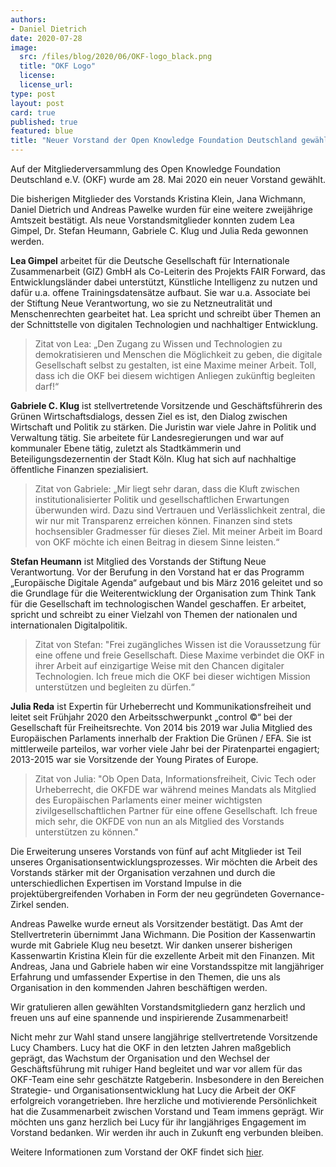 ```yaml
---
authors: 
- Daniel Dietrich
date: 2020-07-28
image:
  src: /files/blog/2020/06/OKF-logo_black.png
  title: "OKF Logo"
  license:
  license_url:
type: post
layout: post
card: true
published: true
featured: blue
title: "Neuer Vorstand der Open Knowledge Foundation Deutschland gewählt" 
---
```


Auf der Mitgliederversammlung des Open Knowledge Foundation Deutschland e.V. (OKF) wurde am 28. Mai 2020 ein neuer Vorstand gewählt.

Die bisherigen Mitglieder des Vorstands Kristina Klein, Jana Wichmann, Daniel Dietrich und Andreas Pawelke wurden für eine weitere zweijährige Amtszeit bestätigt. Als neue Vorstandsmitglieder konnten zudem Lea Gimpel, Dr. Stefan Heumann, Gabriele C. Klug und Julia Reda gewonnen werden.

**Lea Gimpel** arbeitet für die Deutsche Gesellschaft für Internationale Zusammenarbeit (GIZ) GmbH als Co-Leiterin des Projekts FAIR Forward, das Entwicklungsländer dabei unterstützt, Künstliche Intelligenz zu nutzen und dafür u.a. offene Trainingsdatensätze aufbaut. Sie war u.a. Associate bei der Stiftung Neue Verantwortung, wo sie zu Netzneutralität und Menschenrechten gearbeitet hat. Lea spricht und schreibt über Themen an der Schnittstelle von digitalen Technologien und nachhaltiger Entwicklung. 

> Zitat von Lea: „Den Zugang zu Wissen und Technologien zu demokratisieren und Menschen die Möglichkeit zu geben, die digitale Gesellschaft selbst zu gestalten, ist eine Maxime meiner Arbeit. Toll, dass ich die OKF bei diesem wichtigen Anliegen zukünftig begleiten darf!“

**Gabriele C. Klug** ist stellvertretende Vorsitzende und Geschäftsführerin des Grünen Wirtschaftsdialogs, dessen Ziel es ist, den Dialog zwischen Wirtschaft und Politik zu stärken. Die Juristin war viele Jahre in Politik und Verwaltung tätig. Sie arbeitete für  Landesregierungen und war auf kommunaler Ebene tätig,  zuletzt als Stadtkämmerin und Beteiligungsdezernentin der Stadt Köln. Klug hat sich auf nachhaltige öffentliche Finanzen spezialisiert.

> Zitat von Gabriele: „Mir liegt sehr daran, dass die Kluft zwischen institutionalisierter Politik und gesellschaftlichen Erwartungen überwunden wird. Dazu sind Vertrauen und  Verlässlichkeit zentral, die wir nur mit Transparenz erreichen können. Finanzen sind stets  hochsensibler Gradmesser für dieses Ziel. Mit meiner Arbeit im Board von OKF möchte ich einen Beitrag in diesem Sinne leisten.“

**Stefan Heumann** ist Mitglied des Vorstands der Stiftung Neue Verantwortung. Vor der Berufung in den Vorstand hat er das Programm „Europäische Digitale Agenda“ aufgebaut und bis März 2016 geleitet und so die Grundlage für die Weiterentwicklung der Organisation zum Think Tank für die Gesellschaft im technologischen Wandel geschaffen. Er arbeitet, spricht und schreibt zu einer Vielzahl von Themen der nationalen und internationalen Digitalpolitik.

> Zitat von Stefan: "Frei zugängliches Wissen ist die Voraussetzung für eine offene und freie Gesellschaft. Diese Maxime verbindet die OKF in ihrer Arbeit auf einzigartige Weise mit den Chancen digitaler Technologien. Ich freue mich die OKF bei dieser wichtigen Mission unterstützen und begleiten zu dürfen.“

**Julia Reda** ist Expertin für Urheberrecht und Kommunikationsfreiheit und leitet seit Frühjahr 2020 den Arbeitsschwerpunkt „control ©“ bei der Gesellschaft für Freiheitsrechte. Von 2014 bis 2019 war Julia Mitglied des Europäischen Parlaments innerhalb der Fraktion Die Grünen / EFA. Sie ist mittlerweile parteilos, war vorher viele Jahr bei der Piratenpartei engagiert; 2013-2015 war sie Vorsitzende der Young Pirates of Europe.

> Zitat von Julia: "Ob Open Data, Informationsfreiheit, Civic Tech oder Urheberrecht, die OKFDE war während meines Mandats als Mitglied des Europäischen Parlaments einer meiner wichtigsten zivilgesellschaftlichen Partner für eine offene Gesellschaft. Ich freue mich sehr, die OKFDE von nun an als Mitglied des Vorstands unterstützen zu können."

Die Erweiterung unseres Vorstands von fünf auf acht Mitglieder ist Teil unseres Organisationsentwicklungsprozesses. Wir möchten die Arbeit des Vorstands stärker mit der Organisation verzahnen und durch die unterschiedlichen Expertisen im Vorstand Impulse in die projektübergreifenden Vorhaben in Form der neu gegründeten Governance-Zirkel senden.

Andreas Pawelke wurde erneut als Vorsitzender bestätigt. Das Amt der Stellvertreterin übernimmt Jana Wichmann. Die Position der Kassenwartin wurde mit Gabriele Klug neu besetzt. Wir danken unserer bisherigen Kassenwartin Kristina Klein für die exzellente Arbeit mit den Finanzen. Mit Andreas, Jana und Gabriele haben wir eine Vorstandsspitze mit langjähriger Erfahrung und umfassender Expertise in den Themen, die uns als Organisation in den kommenden Jahren beschäftigen werden.

Wir gratulieren allen gewählten Vorstandsmitgliedern ganz herzlich und freuen uns auf eine spannende und inspirierende Zusammenarbeit!

Nicht mehr zur Wahl stand unsere langjährige stellvertretende Vorsitzende Lucy Chambers. Lucy hat die OKF in den letzten Jahren maßgeblich geprägt, das Wachstum der Organisation und den Wechsel der Geschäftsführung mit ruhiger Hand begleitet und war vor allem für das OKF-Team eine sehr geschätzte Ratgeberin. Insbesondere in den Bereichen Strategie- und Organisationsentwicklung hat Lucy die Arbeit der OKF erfolgreich vorangetrieben. Ihre herzliche und  motivierende Persönlichkeit hat die Zusammenarbeit zwischen Vorstand und Team immens geprägt. Wir möchten uns ganz herzlich bei Lucy für ihr langjähriges Engagement im Vorstand bedanken. Wir werden ihr auch in Zukunft eng verbunden bleiben.

Weitere Informationen zum Vorstand der OKF findet sich [hier](https://okfn.de/vorstand/).
